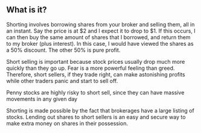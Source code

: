 
## What is it?
Shorting involves borrowing shares from your broker and selling them, all in an instant. Say the price is at $2 and I expect it to drop to $1. If this occurs, I can then buy the same amount of shares that I borrowed, and return them to my broker (plus interest). In this case, I would have viewed the shares as a 50% discount. The other 50% is pure profit.

Short selling is important because stock prices usually drop much more quickly than they go up. Fear is a more powerful feeling than greed. Therefore, short sellers, if they trade right, can make astonishing profits while other traders panic and start to sell off.

Penny stocks are highly risky to short sell, since they can have massive movements in any given day

Shorting is made possible by the fact that brokerages have a large listing of stocks. Lending out shares to short sellers is an easy and secure way to make extra money on shares in their possession.
